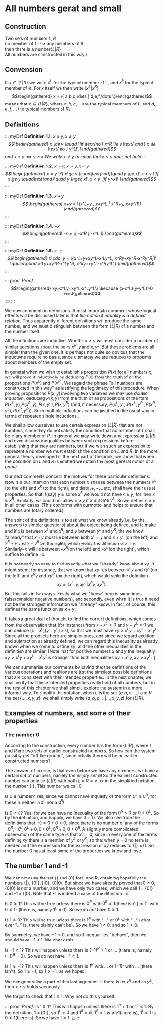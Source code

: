 # All numbers gerat and small

## Construction

Two sets of numbers $L,R$\
no member of $L$ is $\ge$ any members of $\mathbb{R}$\
then there is a number$\{L|R\}$\
All numbers are constructed in this way.\

## Convension

If $x\in\{L|R\}$ we write $x^L$ for the typical member of L, and $x^R$
for the typical member of $\mathbb{R}$. For $x$ itself we then write
$\{x^L|x^R\}$ $$\begin{gathered}
    x = \{ a,b,c,\dots | d,e,f,\dots \}\end{gathered}$$ means that
$x\in \{L|R\}$, where $a,b,c,\dots$ are the typical members of $L$, and
$d,e,f,\dots$ the typical members of $R$\

## Definitions

::: myDef
**Definition 1.1**. *$x \ge y, x \le y$\
$$\begin{gathered}
        x \ge y \quad \iff \text{no } x^R \le y \text{ and } x \le \text{ no } y^L\\
    \end{gathered}$$ and $x\le y \iff y\ge x$ We write $x\ngeq y$ to
mean that $x \le y$ does not hold*
:::

::: myDef
**Definition 1.2**. *$x=y, x>y, x<y$\
$$\begin{gathered}
        x = y \iff x\ge y \quad\text{and}\quad y \ge x\\
        x > y \iff x\ge y \quad\text{and}\quad y \ngeq x\\
        x < y \iff y>x\\        
    \end{gathered}$$*
:::

::: myDef
**Definition 1.3**. *$x+y$\
$$\begin{gathered}
        x+y = \{x^L+y , x+y^L | x^R+y, x+y^R\}
    \end{gathered}$$*
:::

::: myDef
**Definition 1.4**. *$-x$\
$$\begin{gathered}
            -x = \{ -x^R | -x^L \}
        \end{gathered}$$*
:::

::: myDef
**Definition 1.5**. *$x\cdot y$\
$$\begin{gathered}
            x\cdot y = \{x^L+y+xy^L-x^Ly^L, x^Ry+xy^R-x^Ry^R|\\
            \qquad\quad x^Ly+xy^R-x^Ly^R, x^Ry+xy^L-x^Ry^L\}
        \end{gathered}$$*
:::

::: proof
*Proof.* $$\begin{gathered}
            xy>x^Ly+xy^L-x^Ly^L\\
            \because    (x-x^L)(y-y^L)>0
        \end{gathered}$$ ◻
:::

We now comment on definitions. A most importatn comment whose logical
effects will be discussed later is that *the notion if equality is a
defined relation*. Thus apparently different definitions will produce
the same number, and we must distinguish between the form $\{L|R\}$ of a
number and the number itself.

All the difinitions are inductive. Whethe $x\ge y$ we must consider a
number of similar questions about the pairs $x^R,y$ and $x,y^L$. But
these problems are all simpler than the given one. It is perhaps not
quite so obvious that the inductions require no basis, since ultimately
we are reduced to problems about members of the empty set.

In general when we wish to establish a proposition $P(x)$ for all
numbers $x$, we will prove it inductively by deducing $P(x)$ from the
truth of all the propositions $P(x^L)$ and $P(x^R)$. We regard the
phrase \"all numbers are constructed in this way\" as justifying the
legitimacy of this procedure. When proving propositions $P(x,y)$
involving two variables we may use *double induction*, deducing $P(x,y)$
from the truth of all propositions of the form
$P(x^L,y), P(x^R,y), P(x,y^L), P(x,y^R)$ (and, if necessary,
$P(x^L,y^L). P(x^L,y^R), P(x^R,y^L), P(x^R,y^R)$). Such multiple
inductions can be justified in the usual way in terms of repeated single
inductions.

We shall allow ourselves to use certain expression $\{L|R\}$ that are
not numbers, since they do not satisfy the condition that no member of
$L$ shall be $\ge$ any member of $R$. In general we may write down any
expression $\{L|R\}$ and even discuss inequalities between such
expressions before establishing that they are numbers, but if we wish
such an expression to represent a number we must establish the condition
on $L \text{ and } R$. In the more general theory developed in the next
part of the book, we show that when the condition on $L \text{ and } R$
is omitted we obtain the most general notion of a *game*.

Our next comments concern the motives for these particular definitions.
Now it is our intention that each number $x$ shall lie between the
numbers $x^L$ (to the left) and $x^R$ (to the right), and
that$\ge, +, -,., \text{etc}$, shall have their usual properties. So
that if(say) $y\ge\text{some } x^R$ we would not have $x\ge y$, for then
$x\ge x^R$. Similarly, we could not allow $x\ge y$ if
$x \le \text{some }y^L$. So we define $x\ge y$ in all other cases. (This
conforms with ourmotto, and helps to ensure that numbers are totally
ordered.)

The spirit of the definitions is to ask what we know already(i.e. by the
answers to simpler questions) about the object being defined, and to
make and if $x$ is between $x^L$ and $x^R$, and $y$ between $y^L$ and
$y^R$, the we know \"already\" that $x+y$ must lie between both $x^L+y$
and $x+y^L$ (on the left) and $x^R+y$ and $x+y^R$(on the right), which
yields the difinition of $x+y$. Similarly$-x$ will lie between $-x^R$(on
the left) and $-x^L$(on the right), which suffice to define $-x$.

It is not nearly so easy to find exactly what we \"already\" know about
$xy$. It might seem, for instance, that we know that $xy$ lies between
$x^Ly$ and $xy^L$(on the left) and $x^Ry$ and $xy^R$ (on the right),
which would yeild the definition $$xy=\{x^L,y, xy^L| x^Ry,xy^R\}.$$

But this fails in two ways. Firstly what we \"knew\" here is sometimes
false(consider negative numbers), and secondly, even when it is true it
need not be the strongest information we \"already\" know. In fact, of
course, this defines the same function as $x+y$.

It takes a great deal of thought to find the correct definitions, which
comes from the observation that (for instance) from $x-x^L > 0$ and
$y - y^L >0$ we can deduce $(x-x^L)(y-y^L)>0$, so that we must have
$xy>x^Ly+xy^L-x^Ly^L$. Since all the products here are simpler ones, and
since we regard addition and subtraction as already defined, we can
regard this inequality as already known when we come to define $xy$, and
the other inequalities in the definition are similar. \[Note that for
positive numbers $x$ and $y$ the inequaltiy $xy>x^Ly+xy^L-x^Ly^L$is
stronger than both inequalities $xy>x^Ly, xy>xy^L$. \]

We can summarise our comments by saying that the definitions of the
various operations and realtions are just the simplest possible
definitions that are consistent with their intended properties. In the
next chapter, we shall verity that these intended properties really hold
of all numbers, but in the rest of this chapter we shall simplu explore
the system in a more informal way. To simplify the notation, when $L$ is
the set $\{a, b, c, \dots \}$ and $R$ the set $\{ \dots, x,y,z \}$, we
shall simply write $\{ a, b, c, \dots | \dots, x, y, z \}$ for
$\{ L|R \}$.

## Examples of numbers, and some of their properties

### The number 0

According to the construction, every number has the form $\{ L|R \}$,
where $L$ and $R$ are two sets of earlier constructed numbers. So how
can the system possibly get \"off the ground\", since initially there
will be no earlier constructed numbers?

The answer, of course, is that even before we have any numbers, we have
a certain *set* of numbers, namely *the empty set* $\emptyset$! So the
earliest constructed number can only be $\{L|R\}$ with both
$L=R=\emptyset$, or in the simplified notation, the number $\{|\}$. This
number we call 0.

Is 0 a number? Yes, since we cannot have inquality of the form
$0^L\ge 0^R$, for these is neither a $0^L$ nor a $0^R$!

Is $0\ge 0$? Yes, for we can have no inequality of the form $0^R \le 0$
or $0\le 0^L$. So by the definition, and happily, we have $0=0$. We also
see from the definitions that $-0=0+0=0$, since there is no number of
any of the forms $-0^R, -0^L, 0^L+0, 0+0^L, 0^R+0, 0+0^R$. A slightly
more complicated observation of the same type is that $x0=0$, since in
every one of the terms defining $xy$ there is a mention of $y^L$ or
$y^R$, so that when $y=0$ no term is needed and the expression for the
expression of $xy$ reduces to $\{|\} =0$. So the number 0 has at least
some of the properties we know and love.

## The number 1 and -1

We can now use the set {} and {0} for L and R, obtaining hopefully the
numbers {\|}, {0\|}, {\|0}, {0\|0}. But since we have already proved
that $0\ge 0$, {0\|0} is *not* a number, and we have only two cases,
which we call 1 = {0\|} and -1 = {\|0}. Note that -1 is indeed a case of
the difinition $-x$.

Is $0 \ge 1$? This will be true unless there is $0^R$ with
$0^R \le 1$(there isn't) or $1^L$ with $0 \le 1^L$ (there is, namely
$1^L = 0$). So we do *not* have $0\ge 1$.

Is $1 \ge 0$? This will be true unless there is $1^R$ with \"$\dots$\"
or $0^L$ with \"$\dots$\" (what ever \"$\dots$\" is, there plainly can't
be). So we have $1 \ge 0$, and so $1 > 0$.

By symmetry, we have $-1 < 0$, and so if inequalities \"behave\", then
we should have $-1 < 1$. We check this:

Is $-1 \ge 1$? This will happen unless there is $(-1)^R \le 1$ or \...
(there is, namely $(-1)^R = 0$). So we do not have $-1 \ge 1$.

Is $1 \ge -1$? This will happen unless there is $1^R$ with \... or
$(-1)^L$ with \... (there isn't). So $1 \ge -1$, so $1 > -1$, as we
hoped.

We can generalise a part of this last argument. If there is no $x^R$ and
no $y^L$, then $x \ge y$ holds vacuously.

We forgot to check that $1 \ge 1$. Why not do this yourself.

::: proof
*Proof.* Is $1 \ge 1$? This will happen unless there is $1^R \le 1$ or
$1^L \le 1$. By the definition, 1 = {0\|}, so $1^L = 0$ and
$1^R = \emptyset$. $1^R \le 1$ is $\emptyset le 1$(there is),
$1^L \le 1$ is $0 \le 1$(there is). So we have $1 \ge 1$. ◻
:::
